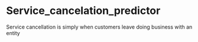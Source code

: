 # Service_cancelation_predictor
Service cancellation is simply when customers leave doing business with an entity
